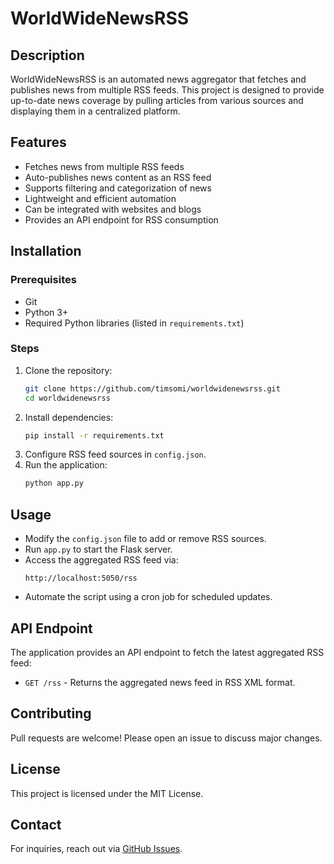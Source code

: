 # WorldWideNewsRSS

## Description
WorldWideNewsRSS is an automated news aggregator that fetches and publishes news from multiple RSS feeds. This project is designed to provide up-to-date news coverage by pulling articles from various sources and displaying them in a centralized platform.

## Features
- Fetches news from multiple RSS feeds
- Auto-publishes news content as an RSS feed
- Supports filtering and categorization of news
- Lightweight and efficient automation
- Can be integrated with websites and blogs
- Provides an API endpoint for RSS consumption

## Installation
### Prerequisites
- Git
- Python 3+
- Required Python libraries (listed in `requirements.txt`)

### Steps
1. Clone the repository:
   ```sh
   git clone https://github.com/timsomi/worldwidenewsrss.git
   cd worldwidenewsrss
   ```
2. Install dependencies:
   ```sh
   pip install -r requirements.txt
   ```
3. Configure RSS feed sources in `config.json`.
4. Run the application:
   ```sh
   python app.py
   ```

## Usage
- Modify the `config.json` file to add or remove RSS sources.
- Run `app.py` to start the Flask server.
- Access the aggregated RSS feed via:
  ```
  http://localhost:5050/rss
  ```
- Automate the script using a cron job for scheduled updates.

## API Endpoint
The application provides an API endpoint to fetch the latest aggregated RSS feed:
- `GET /rss` - Returns the aggregated news feed in RSS XML format.

## Contributing
Pull requests are welcome! Please open an issue to discuss major changes.

## License
This project is licensed under the MIT License.

## Contact
For inquiries, reach out via [GitHub Issues](https://github.com/timsomi/worldwidenewsrss/issues).
